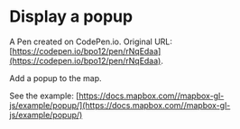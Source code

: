# Display a popup

A Pen created on CodePen.io. Original URL: [https://codepen.io/bpo12/pen/rNqEdaa](https://codepen.io/bpo12/pen/rNqEdaa).

Add a popup to the map.

See the example: [https://docs.mapbox.com//mapbox-gl-js/example/popup/](https://docs.mapbox.com//mapbox-gl-js/example/popup/)